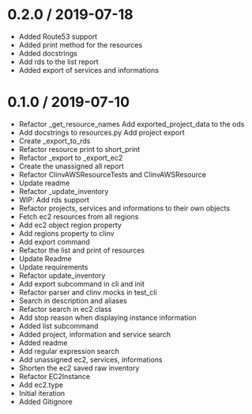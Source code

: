 
0.2.0 / 2019-07-18
=============

  * Added Route53 support
  * Added print method for the resources
  * Added docstrings
  * Add rds to the list report
  * Added export of services and informations

0.1.0 / 2019-07-10
==================

  * Refactor _get_resource_names Add exported_project_data to the ods
  * Add docstrings to resources.py Add project export
  * Create _export_to_rds
  * Refactor resource print to short_print
  * Refactor _export to _export_ec2
  * Create the unassigned all report
  * Refactor ClinvAWSResourceTests and ClinvAWSResource
  * Update readme
  * Refactor _update_inventory
  * WIP: Add rds support
  * Refactor projects, services and informations to their own objects
  * Fetch ec2 resources from all regions
  * Add ec2 object region property
  * Add regions property to clinv
  * Add export command
  * Refactor the list and print of resources
  * Update Readme
  * Update requirements
  * Refactor update_inventory
  * Add export subcommand in cli and init
  * Refactor parser and clinv mocks in test_cli
  * Search in description and aliases
  * Refactor search in ec2 class
  * Add stop reason when displaying instance information
  * Added list subcommand
  * Added project, information and service search
  * Added readme
  * Add regular expression search
  * Add unassigned ec2, services, informations
  * Shorten the ec2 saved raw inventory
  * Refactor EC2Instance
  * Add ec2.type
  * Initial iteration
  * Added Gitignore
